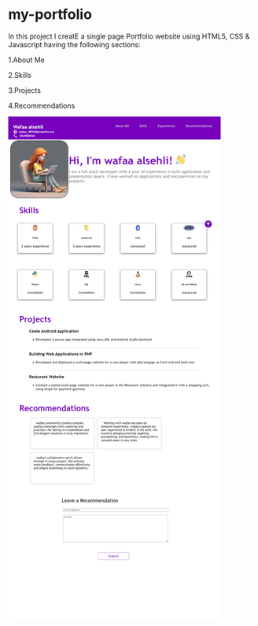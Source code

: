 # my-portfolio

In this project I creatE a single page Portfolio website using HTML5, CSS & Javascript having the following sections:

1.About Me

2.Skills

3.Projects

4.Recommendations

<img src="https://github.com/wafaa767/my-portfolio/blob/main/wafaa_singlepagewebsite_.png" alt="picture">

